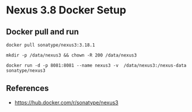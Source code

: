 # Nexus 3.8 Docker Setup

## Docker pull and run

```
docker pull sonatype/nexus3:3.18.1

mkdir -p /data/nexus3 && chown -R 200 /data/nexus3

docker run -d -p 8081:8081 --name nexus3 -v  /data/nexus3:/nexus-data sonatype/nexus3

```

## References

- https://hub.docker.com/r/sonatype/nexus3